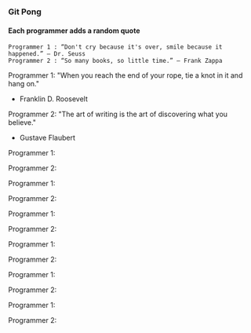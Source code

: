 ### Git Pong
#### Each programmer adds a random quote

```Example:
Programmer 1 : “Don't cry because it's over, smile because it happened.” ― Dr. Seuss
Programmer 2 : “So many books, so little time.” ― Frank Zappa
```

Programmer 1: "When you reach the end of your rope, tie a knot in it and hang on."
- Franklin D. Roosevelt

Programmer 2: "The art of writing is the art of discovering what you believe."
- Gustave Flaubert

Programmer 1:

Programmer 2:

Programmer 1:

Programmer 2:

Programmer 1:

Programmer 2:

Programmer 1:

Programmer 2:

Programmer 1:

Programmer 2:

Programmer 1:

Programmer 2:
